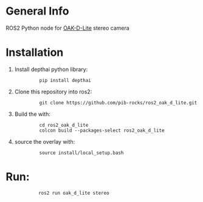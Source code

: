 # General Info

ROS2 Python node for [OAK-D-Lite](https://docs.luxonis.com/projects/hardware/en/latest/pages/DM9095.html) stereo camera

# Installation

1. Install depthai python library:

                pip install depthai

2. Clone this repository into ros2:

                git clone https://github.com/pib-rocks/ros2_oak_d_lite.git

3. Build the with:


                cd ros2_oak_d_lite
                colcon build --packages-select ros2_oak_d_lite


4. source the overlay with:

                source install/local_setup.bash

# Run:

                ros2 run oak_d_lite stereo
